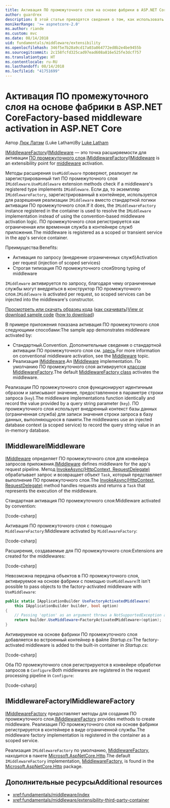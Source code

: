 ```yaml
---
title: Активация ПО промежуточного слоя на основе фабрики в ASP.NET Core
author: guardrex
description: В этой статье приводятся сведения о том, как использовать строго типизированное ПО промежуточного слоя с реализацией активации на основе фабрики в ASP.NET Core.
monikerRange: '>= aspnetcore-2.0'
ms.author: riande
ms.custom: mvc
ms.date: 08/14/2018
uid: fundamentals/middleware/extensibility
ms.openlocfilehash: 346f5e7b28a9cd17a03a864772ed8b2e4be9455b
ms.sourcegitcommit: 2c158fcfd325cad97ead608a816e525fe3dcf757
ms.translationtype: HT
ms.contentlocale: ru-RU
ms.lasthandoff: 08/14/2018
ms.locfileid: "41751699"
---
```

# <a name="factory-based-middleware-activation-in-aspnet-core"></a><span data-ttu-id="08b53-103">Активация ПО промежуточного слоя на основе фабрики в ASP.NET Core</span><span class="sxs-lookup"><span data-stu-id="08b53-103">Factory-based middleware activation in ASP.NET Core</span></span>

<span data-ttu-id="08b53-104">Автор [Люк Латэм](https://github.com/guardrex) (Luke Latham)</span><span class="sxs-lookup"><span data-stu-id="08b53-104">By [Luke Latham](https://github.com/guardrex)</span></span>

<span data-ttu-id="08b53-105">[IMiddlewareFactory](/dotnet/api/microsoft.aspnetcore.http.imiddlewarefactory)/[IMiddleware](/dotnet/api/microsoft.aspnetcore.http.imiddleware) — это точка расширяемости для активации [ПО промежуточного слоя](xref:fundamentals/middleware/index).</span><span class="sxs-lookup"><span data-stu-id="08b53-105">[IMiddlewareFactory](/dotnet/api/microsoft.aspnetcore.http.imiddlewarefactory)/[IMiddleware](/dotnet/api/microsoft.aspnetcore.http.imiddleware) is an extensibility point for [middleware](xref:fundamentals/middleware/index) activation.</span></span>

<span data-ttu-id="08b53-106">Методы расширения `UseMiddleware` проверяют, реализует ли зарегистрированный тип ПО промежуточного слоя `IMiddleware`.</span><span class="sxs-lookup"><span data-stu-id="08b53-106">`UseMiddleware` extension methods check if a middleware's registered type implements `IMiddleware`.</span></span> <span data-ttu-id="08b53-107">Если да, то экземпляр `IMiddlewareFactory`, зарегистрированный в контейнере, используется для разрешения реализации `IMiddleware` вместо стандартной логики активации ПО промежуточного слоя.</span><span class="sxs-lookup"><span data-stu-id="08b53-107">If it does, the `IMiddlewareFactory` instance registered in the container is used to resolve the `IMiddleware` implementation instead of using the convention-based middleware activation logic.</span></span> <span data-ttu-id="08b53-108">ПО промежуточного слоя регистрируется как ограниченная или временная служба в контейнере служб приложения.</span><span class="sxs-lookup"><span data-stu-id="08b53-108">The middleware is registered as a scoped or transient service in the app's service container.</span></span>

<span data-ttu-id="08b53-109">Преимущества:</span><span class="sxs-lookup"><span data-stu-id="08b53-109">Benefits:</span></span>

* <span data-ttu-id="08b53-110">Активация по запросу (внедрение ограниченных служб)</span><span class="sxs-lookup"><span data-stu-id="08b53-110">Activation per request (injection of scoped services)</span></span>
* <span data-ttu-id="08b53-111">Строгая типизация ПО промежуточного слоя</span><span class="sxs-lookup"><span data-stu-id="08b53-111">Strong typing of middleware</span></span>

<span data-ttu-id="08b53-112">`IMiddleware` активируется по запросу, благодаря чему ограниченные службы могут внедряться в конструктор ПО промежуточного слоя.</span><span class="sxs-lookup"><span data-stu-id="08b53-112">`IMiddleware` is activated per request, so scoped services can be injected into the middleware's constructor.</span></span>

<span data-ttu-id="08b53-113">[Просмотреть или скачать образец кода](https://github.com/aspnet/Docs/tree/master/aspnetcore/fundamentals/middleware/extensibility/sample) ([как скачивать](xref:tutorials/index#how-to-download-a-sample))</span><span class="sxs-lookup"><span data-stu-id="08b53-113">[View or download sample code](https://github.com/aspnet/Docs/tree/master/aspnetcore/fundamentals/middleware/extensibility/sample) ([how to download](xref:tutorials/index#how-to-download-a-sample))</span></span>

<span data-ttu-id="08b53-114">В примере приложения показана активация ПО промежуточного слоя следующими способами:</span><span class="sxs-lookup"><span data-stu-id="08b53-114">The sample app demonstrates middleware activated by:</span></span>

* <span data-ttu-id="08b53-115">Стандартный.</span><span class="sxs-lookup"><span data-stu-id="08b53-115">Convention.</span></span> <span data-ttu-id="08b53-116">Дополнительные сведения о стандартной активации ПО промежуточного слоя см. [здесь](xref:fundamentals/middleware/index).</span><span class="sxs-lookup"><span data-stu-id="08b53-116">For more information on conventional middleware activation, see the [Middleware](xref:fundamentals/middleware/index) topic.</span></span>
* <span data-ttu-id="08b53-117">Реализация [IMiddleware](/dotnet/api/microsoft.aspnetcore.http.imiddleware).</span><span class="sxs-lookup"><span data-stu-id="08b53-117">An [IMiddleware](/dotnet/api/microsoft.aspnetcore.http.imiddleware) implementation.</span></span> <span data-ttu-id="08b53-118">По умолчанию ПО промежуточного слоя активируется [классом MiddlewareFactory](/dotnet/api/microsoft.aspnetcore.http.middlewarefactory).</span><span class="sxs-lookup"><span data-stu-id="08b53-118">The default [MiddlewareFactory class](/dotnet/api/microsoft.aspnetcore.http.middlewarefactory) activates the middleware.</span></span>

<span data-ttu-id="08b53-119">Реализации ПО промежуточного слоя функционируют идентичным образом и записывают значение, предоставленное в параметре строки запроса (`key`).</span><span class="sxs-lookup"><span data-stu-id="08b53-119">The middleware implementations function identically and record the value provided by a query string parameter (`key`).</span></span> <span data-ttu-id="08b53-120">ПО промежуточного слоя использует внедренный контекст базы данных (ограниченная служба) для записи значения строки запроса в базу данных, выполняющуюся в памяти.</span><span class="sxs-lookup"><span data-stu-id="08b53-120">The middlewares use an injected database context (a scoped service) to record the query string value in an in-memory database.</span></span>

## <a name="imiddleware"></a><span data-ttu-id="08b53-121">IMiddleware</span><span class="sxs-lookup"><span data-stu-id="08b53-121">IMiddleware</span></span>

<span data-ttu-id="08b53-122">[IMiddleware](/dotnet/api/microsoft.aspnetcore.http.imiddleware) определяет ПО промежуточного слоя для конвейера запросов приложения.</span><span class="sxs-lookup"><span data-stu-id="08b53-122">[IMiddleware](/dotnet/api/microsoft.aspnetcore.http.imiddleware) defines middleware for the app's request pipeline.</span></span> <span data-ttu-id="08b53-123">Метод [InvokeAsync(HttpContext, RequestDelegate)](/dotnet/api/microsoft.aspnetcore.http.imiddleware.invokeasync#Microsoft_AspNetCore_Http_IMiddleware_InvokeAsync_Microsoft_AspNetCore_Http_HttpContext_Microsoft_AspNetCore_Http_RequestDelegate_) обрабатывает запрос и возвращает объект `Task`, который представляет выполнение ПО промежуточного слоя.</span><span class="sxs-lookup"><span data-stu-id="08b53-123">The [InvokeAsync(HttpContext, RequestDelegate)](/dotnet/api/microsoft.aspnetcore.http.imiddleware.invokeasync#Microsoft_AspNetCore_Http_IMiddleware_InvokeAsync_Microsoft_AspNetCore_Http_HttpContext_Microsoft_AspNetCore_Http_RequestDelegate_) method handles requests and returns a `Task` that represents the execution of the middleware.</span></span>

<span data-ttu-id="08b53-124">Стандартная активация ПО промежуточного слоя:</span><span class="sxs-lookup"><span data-stu-id="08b53-124">Middleware activated by convention:</span></span>

[!code-csharp[](extensibility/sample/Middleware/ConventionalMiddleware.cs?name=snippet1)]

<span data-ttu-id="08b53-125">Активация ПО промежуточного слоя с помощью `MiddlewareFactory`:</span><span class="sxs-lookup"><span data-stu-id="08b53-125">Middleware activated by `MiddlewareFactory`:</span></span>

[!code-csharp[](extensibility/sample/Middleware/FactoryActivatedMiddleware.cs?name=snippet1)]

<span data-ttu-id="08b53-126">Расширения, создаваемые для ПО промежуточного слоя:</span><span class="sxs-lookup"><span data-stu-id="08b53-126">Extensions are created for the middlewares:</span></span>

[!code-csharp[](extensibility/sample/Middleware/MiddlewareExtensions.cs?name=snippet1)]

<span data-ttu-id="08b53-127">Невозможна передача объектов в ПО промежуточного слоя, активируемое на основе фабрики с помощью `UseMiddleware`:</span><span class="sxs-lookup"><span data-stu-id="08b53-127">It isn't possible to pass objects to the factory-activated middleware with `UseMiddleware`:</span></span>

```csharp
public static IApplicationBuilder UseFactoryActivatedMiddleware(
    this IApplicationBuilder builder, bool option)
{
    // Passing 'option' as an argument throws a NotSupportedException at runtime.
    return builder.UseMiddleware<FactoryActivatedMiddleware>(option);
}
```

<span data-ttu-id="08b53-128">Активируемое на основе фабрики ПО промежуточного слоя добавляется во встроенный контейнер в файле *Startup.cs*:</span><span class="sxs-lookup"><span data-stu-id="08b53-128">The factory-activated middleware is added to the built-in container in *Startup.cs*:</span></span>

[!code-csharp[](extensibility/sample/Startup.cs?name=snippet1&highlight=12)]

<span data-ttu-id="08b53-129">Оба ПО промежуточного слоя регистрируются в конвейере обработки запросов в `Configure`:</span><span class="sxs-lookup"><span data-stu-id="08b53-129">Both middlewares are registered in the request processing pipeline in `Configure`:</span></span>

[!code-csharp[](extensibility/sample/Startup.cs?name=snippet2&highlight=14-15)]

## <a name="imiddlewarefactory"></a><span data-ttu-id="08b53-130">IMiddlewareFactory</span><span class="sxs-lookup"><span data-stu-id="08b53-130">IMiddlewareFactory</span></span>

<span data-ttu-id="08b53-131">[IMiddlewareFactory](/dotnet/api/microsoft.aspnetcore.http.imiddlewarefactory) предоставляет методы для создания ПО промежуточного слоя.</span><span class="sxs-lookup"><span data-stu-id="08b53-131">[IMiddlewareFactory](/dotnet/api/microsoft.aspnetcore.http.imiddlewarefactory) provides methods to create middleware.</span></span> <span data-ttu-id="08b53-132">Реализация ПО промежуточного слоя на основе фабрики регистрируется в контейнере в виде ограниченной службы.</span><span class="sxs-lookup"><span data-stu-id="08b53-132">The middleware factory implementation is registered in the container as a scoped service.</span></span>

<span data-ttu-id="08b53-133">Реализация `IMiddlewareFactory` по умолчанию, [MiddlewareFactory](/dotnet/api/microsoft.aspnetcore.http.middlewarefactory), находится в пакете [Microsoft.AspNetCore.Http](https://www.nuget.org/packages/Microsoft.AspNetCore.Http/).</span><span class="sxs-lookup"><span data-stu-id="08b53-133">The default `IMiddlewareFactory` implementation, [MiddlewareFactory](/dotnet/api/microsoft.aspnetcore.http.middlewarefactory), is found in the [Microsoft.AspNetCore.Http](https://www.nuget.org/packages/Microsoft.AspNetCore.Http/) package.</span></span>

## <a name="additional-resources"></a><span data-ttu-id="08b53-134">Дополнительные ресурсы</span><span class="sxs-lookup"><span data-stu-id="08b53-134">Additional resources</span></span>

* <xref:fundamentals/middleware/index>
* <xref:fundamentals/middleware/extensibility-third-party-container>
